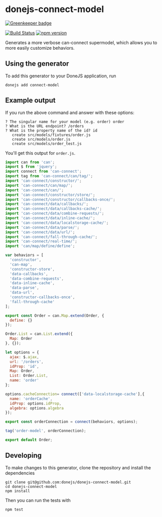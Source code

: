 # donejs-connect-model

[![Greenkeeper badge](https://badges.greenkeeper.io/donejs/donejs-connect-model.svg)](https://greenkeeper.io/)

[![Build Status](https://travis-ci.org/donejs/donejs-connect-model.svg?branch=master)](https://travis-ci.org/donejs/donejs-connect-model)
[![npm version](https://badge.fury.io/js/donejs-connect-model.svg)](http://badge.fury.io/js/donejs-connect-model)

Generates a more verbose can-connect supermodel, which allows you to more easily customize behaviors.

## Using the generator

To add this generator to your DoneJS application, run

```
donejs add connect-model
```

## Example output
If you run the above command and answer with these options:
```
? The singular name for your model (e.g. order) order
? What is the URL endpoint? /orders
? What is the property name of the id? id
   create src/models/fixtures/order.js
   create src/models/order.js
   create src/models/order_test.js
```

You'll get this output for `order.js`.

```js
import can from 'can';
import $ from 'jquery';
import connect from 'can-connect';
import tag from 'can-connect/can/tag/';
import 'can-connect/constructor/';
import 'can-connect/can/map/';
import 'can-connect/can/';
import 'can-connect/constructor/store/';
import 'can-connect/constructor/callbacks-once/';
import 'can-connect/data/callbacks/';
import 'can-connect/data/callbacks-cache/';
import 'can-connect/data/combine-requests/';
import 'can-connect/data/inline-cache/';
import 'can-connect/data/localstorage-cache/';
import 'can-connect/data/parse/';
import 'can-connect/data/url/';
import 'can-connect/fall-through-cache/';
import 'can-connect/real-time/';
import 'can/map/define/define';

var behaviors = [
  'constructor',
  'can-map',
  'constructor-store',
  'data-callbacks',
  'data-combine-requests',
  'data-inline-cache',
  'data-parse',
  'data-url',
  'constructor-callbacks-once',
  'fall-through-cache'
];

export const Order = can.Map.extend(Order, {
  define: {}
});

Order.List = can.List.extend({
  Map: Order
}, {});

let options = {
  ajax: $.ajax,
  url: '/orders',
  idProp: 'id',
  Map: Order,
  List: Order.List,
  name: 'order'
};

options.cacheConnection= connect(['data-localstorage-cache'],{
  name: 'orderCache',
  idProp: options.idProp,
  algebra: options.algebra
});

export const orderConnection = connect(behaviors, options);

tag('order-model', orderConnection);

export default Order;
```

## Developing

To make changes to this generator, clone the repository and install the dependencies

```
git clone git@github.com:donejs/donejs-connect-model.git
cd donejs-connect-model
npm install
```

Then you can run the tests with

```
npm test
```
